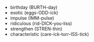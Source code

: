 + birthday (BURTH-day)
+ exotic (eggs-ODD-ick)
+ impulse (IMM-pulse)
+ ridiculous (rid-DICK-you-liss)
+ strengthen (STREN-thin)
+ characteristic (care-ick-turr-ISS-tick)

